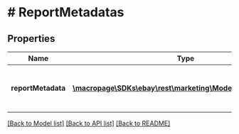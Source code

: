 # # ReportMetadatas

## Properties

Name | Type | Description | Notes
------------ | ------------- | ------------- | -------------
**reportMetadata** | [**\macropage\SDKs\ebay\rest\marketing\Model\ReportMetadata[]**](ReportMetadata.md) | A list of the metadata for the associated report type. | [optional]

[[Back to Model list]](../../README.md#models) [[Back to API list]](../../README.md#endpoints) [[Back to README]](../../README.md)
